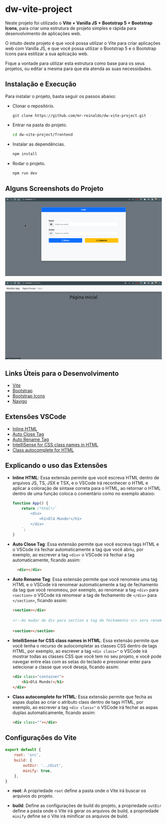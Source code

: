 # dw-vite-project

Neste projeto foi utilizado o **Vite + Vanilla JS + Bootstrap 5 + Bootstrap Icons**, para criar uma estrutura de projeto simples e rápida para desenvolvimento de aplicações web.

O intuito deste projeto é que você possa utilizar o Vite para criar aplicações web com Vanilla JS, e que você possa utilizar o Bootstrap 5 e o Bootstrap Icons para estilizar a sua aplicação web.

Fique a vontade para utilizar esta estrutura como base para os seus projetos, ou editar a mesma para que ela atenda as suas necessidades.

## Instalação e Execução

Para instalar o projeto, basta seguir os passos abaixo:

* Clonar o repositório.

    ```git
    git clone https://github.com/mr-reinaldo/dw-vite-project.git 
    ```

* Entrar na pasta do projeto.

    ```bash
    cd dw-vite-project/frontend
    ```

* Instalar as dependências.

    ```bash
    npm install 
    ```

* Rodar o projeto.

    ```bash
    npm run dev 
    ```

## Alguns Screenshots do Projeto

![Tela de Autenticação e Registro](./screenshots/gif/auth_pages.gif)

![Telas Home e About](./screenshots/gif/home_pages.gif)

## Links Úteis para o Desenvolvimento

* [Vite](https://vitejs.dev/)
* [Bootstrap](https://getbootstrap.com/)
* [Bootstrap Icons](https://icons.getbootstrap.com/)
* [Navigo](https://github.com/krasimir/navigo)

## Extensões VSCode

* [Inline HTML](https://marketplace.visualstudio.com/items?itemName=pushqrdx.inline-html)
* [Auto Close Tag](https://marketplace.visualstudio.com/items?itemName=formulahendry.auto-close-tag)
* [Auto Rename Tag](https://marketplace.visualstudio.com/items?itemName=formulahendry.auto-rename-tag)
* [IntelliSense for CSS class names in HTML](https://marketplace.visualstudio.com/items?itemName=Zignd.html-css-class-completion)
* [Class autocomplete for HTML](https://marketplace.visualstudio.com/items?itemName=AESSoft.aessoft-class-autocomplete)

## Explicando o uso das Extensões

* **Inline HTML**: Essa extensão permite que você escreva HTML dentro de arquivos JS, TS, JSX e TSX, e o VSCode irá reconhecer o HTML e aplicar a coloração de sintaxe correta para o HTML, ao retornar o HTML dentro de uma função coloca o comentário como no exemplo abaixo:

    ```javascript
    function App() {
        return /*html*/`
            <div>
                <h1>Olá Mundo!</h1>
            </div>
        `;
    }
    ```

* **Auto Close Tag**: Essa extensão permite que você escreva tags HTML e o VSCode irá fechar automaticamente a tag que você abriu, por exemplo, ao escrever a tag `<div>` o VSCode irá fechar a tag automaticamente, ficando assim:
  
  ```html
    <div></div>
    ```

* **Auto Rename Tag**: Essa extensão permite que você renomeie uma tag HTML e o VSCode irá renomear automaticamente a tag de fechamento da tag que você renomeou, por exemplo, ao renomear a tag `<div>` para `<section>` o VSCode irá renomear a tag de fechamento de `</div>` para `</section>`, ficando assim:

    ```html
    <section></div>

    <!--Ao mudar de div para section a tag de fechamento </> sera renomeada -->

    <section></section>
    ```

* **IntelliSense for CSS class names in HTML**: Essa extensão permite que você tenha o recurso de autocompletar as classes CSS dentro de tags HTML, por exemplo, ao escrever a tag `<div class="` o VSCode irá mostrar todas as classes CSS que você tem no seu projeto, e você pode navegar entre elas com as setas do teclado e pressionar enter para selecionar a classe que você deseja, ficando assim:

    ```html
    <div class="container">
        <h1>Olá Mundo!</h1>
    </div>
    ```

* **Class autocomplete for HTML**: Essa extensão permite que fecha as aspas duplas ao criar o atributo class dentro de tags HTML, por exemplo, ao escrever a tag `<div class="` o VSCode irá fechar as aspas duplas automaticamente, ficando assim:

    ```html
    <div class=""></div>
    ```

## Configurações do Vite

```javascript
export default {
    root: 'src',
    build: {
        outDir: '../dist',
        minify: true,
    },
}
```

* **root**: A propriedade `root` define a pasta onde o Vite irá buscar os arquivos do projeto.

* **build**: Define as configurações de build do projeto, a propriedade `outDir` define a pasta onde o Vite irá gerar os arquivos de build, a propriedade `minify` define se o Vite irá minificar os arquivos de build.
